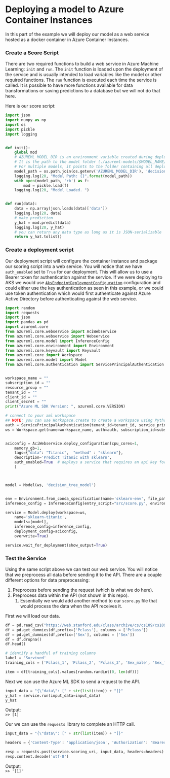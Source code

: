 # Deploying a model to Azure Container Instances

In this part of the example we will deploy our model as a web service hosted as a docker container in Azure Container Instances. 

### Create a Score Script

There are two required functions to build a web service in Azure Machine Learning: `init` and `run`.  The `init` function is loaded upon the deployment of the service and is usually intended to load variables like the model or other required functions.  The `run` function is executed each time the service is called. It is possible to have more functions available for data transformations or saving predictions to a database but we will not do that here.  


Here is our score script: 
```python
import json
import numpy as np
import os
import pickle
import logging


def init():
    global mod 
    # AZUREML_MODEL_DIR is an environment variable created during deployment.
    # It is the path to the model folder (./azureml-models/$MODEL_NAME/$VERSION)
    # For multiple models, it points to the folder containing all deployed models (./azureml-models)
    model_path = os.path.join(os.getenv('AZUREML_MODEL_DIR'), 'decision_tree_model.pkl')
    logging.log(20, "Model Path: {}".format(model_path))
    with open(model_path, 'rb') as f:
        mod = pickle.load(f)
    logging.log(20, "Model Loaded. ")


def run(data):
    data = np.array(json.loads(data)['data'])
    logging.log(20, data)
    # make prediction
    y_hat = mod.predict(data)
    logging.log(20, y_hat)
    # you can return any data type as long as it is JSON-serializable
    return y_hat.tolist()
```

### Create a deployment script 

Our deployment script will configure the container instance and package our scoring script into a web service. You will notice that we have `auth_enabled` set to `True` for our deployment. This will allow us to use a Bearer token for authentication against the service. If we were deploying to AKS we would use [`AksEndpointDeploymentConfiguration`](https://docs.microsoft.com/en-us/python/api/azureml-core/azureml.core.webservice.aks.aksendpointdeploymentconfiguration?view=azure-ml-py) configuration and could either use the key authentication as seen in this example, or we could use token authentication which would first authenticate against Azure Active Directory before authenticating against the web service.  

```python
import random
import requests
import json
import pandas as pd
import azureml.core
from azureml.core.webservice import AciWebservice
from azureml.core.webservice import Webservice
from azureml.core.model import InferenceConfig
from azureml.core.environment import Environment
from azureml.core.keyvault import Keyvault
from azureml.core import Workspace
from azureml.core.model import Model
from azureml.core.authentication import ServicePrincipalAuthentication


workspace_name = ""
subscription_id = ""
resource_group = ""
tenant_id = ""
client_id = ""
client_secret = ""
print("Azure ML SDK Version: ", azureml.core.VERSION)

# connect to your aml workspace
## NOTE: you can use Workspace.create to create a workspace using Python.   
auth = ServicePrincipalAuthentication(tenant_id=tenant_id, service_principal_id=client_id, service_principal_password=client_secret)
ws = Workspace.get(name=workspace_name, auth=auth, subscription_id=subscription_id, resource_group=resource_group)


aciconfig = AciWebservice.deploy_configuration(cpu_cores=1, 
    memory_gb=1, 
    tags={"data": "Titanic",  "method" : "sklearn"}, 
    description='Predict Titanic with sklearn',
    auth_enabled=True  # deploys a service that requires an api key for authentication. 
    )



model = Model(ws, 'decision_tree_model')


env = Environment.from_conda_specification(name='sklearn-env', file_path='.azureml/env.yml')
inference_config = InferenceConfig(entry_script="src/score.py", environment=env)

service = Model.deploy(workspace=ws, 
    name='sklearn-titanic', 
    models=[model], 
    inference_config=inference_config, 
    deployment_config=aciconfig,
    overwrite=True)

service.wait_for_deployment(show_output=True)

```



### Test the Service 

Using the same script above we can test our web service. You will notice that we preprocess all data before sending it to the API. There are a couple different options for data preprocessing: 
1. Preprocess before sending the request (which is what we do here). 
1. Preprocess data within the API (not shown in this repo). 
    1. Essentially we would add another method to our `score.py` file that would process the data when the API receives it. 

First we will load our data.  
```python
df = pd.read_csv("https://web.stanford.edu/class/archive/cs/cs109/cs109.1166/stuff/titanic.csv")
df = pd.get_dummies(df,prefix=['Pclass'], columns = ['Pclass'])
df = pd.get_dummies(df,prefix=['Sex'], columns = ['Sex'])
df = df.dropna()
df.head()

# identify a handful of training columns
label = 'Survived'
training_cols = ['Pclass_1', 'Pclass_2', 'Pclass_3', 'Sex_male', 'Sex_female', 'Age', 'Siblings/Spouses Aboard', 'Parents/Children Aboard']

item = df[training_cols].values[random.randint(0, len(df))]
```

Next we can use the Azure ML SDK to send a request to the API.  
```python
input_data = "{\"data\": [" + str(list(item)) + "]}"
y_hat = service.run(input_data=input_data)
y_hat
```
Output:  
`>> [1]`

Our we can use the `requests` library to complete an HTTP call.  
```python
input_data = "{\"data\": [" + str(list(item)) + "]}"

headers = {'Content-Type': 'application/json', 'Authorization': 'Bearer '+service.get_keys()[0]}

resp = requests.post(service.scoring_uri, input_data, headers=headers)
resp.content.decode('utf-8')
```
Output:  
`>> '[1]'`